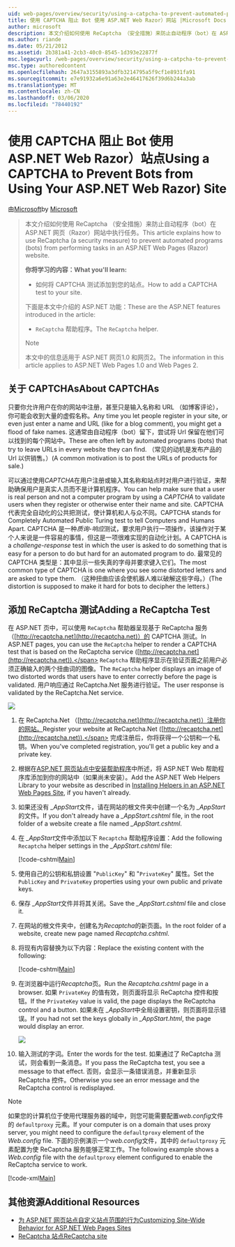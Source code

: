 ```yaml
---
uid: web-pages/overview/security/using-a-catpcha-to-prevent-automated-programs-bots-from-using-your-aspnet-web-site
title: 使用 CAPTCHA 阻止 Bot 使用 ASP.NET Web Razor）网站 |Microsoft Docs
author: microsoft
description: 本文介绍如何使用 ReCaptcha （安全措施）来防止自动程序（bot）在 ASP.NET 网页（Razor）中执行任务 。
ms.author: riande
ms.date: 05/21/2012
ms.assetid: 2b381a41-2cb3-40c0-8545-1d393e22877f
msc.legacyurl: /web-pages/overview/security/using-a-catpcha-to-prevent-automated-programs-bots-from-using-your-aspnet-web-site
msc.type: authoredcontent
ms.openlocfilehash: 2647a3155893a3dfb3214795a5f9cf1e8931fa91
ms.sourcegitcommit: e7e91932a6e91a63e2e46417626f39d6b244a3ab
ms.translationtype: MT
ms.contentlocale: zh-CN
ms.lasthandoff: 03/06/2020
ms.locfileid: "78440192"
---
```

# <a name="using-a-captcha-to-prevent-bots-from-using-your-aspnet-web-razor-site"></a><span data-ttu-id="20442-103">使用 CAPTCHA 阻止 Bot 使用 ASP.NET Web Razor）站点</span><span class="sxs-lookup"><span data-stu-id="20442-103">Using a CAPTCHA to Prevent Bots from Using Your ASP.NET Web Razor) Site</span></span>

<span data-ttu-id="20442-104">由[Microsoft](https://github.com/microsoft)</span><span class="sxs-lookup"><span data-stu-id="20442-104">by [Microsoft](https://github.com/microsoft)</span></span>

> <span data-ttu-id="20442-105">本文介绍如何使用 ReCaptcha （安全措施）来防止自动程序（bot）在 ASP.NET 网页（Razor）网站中执行任务。</span><span class="sxs-lookup"><span data-stu-id="20442-105">This article explains how to use ReCaptcha (a security measure) to prevent automated programs (bots) from performing tasks in an ASP.NET Web Pages (Razor) website.</span></span>
> 
> <span data-ttu-id="20442-106">**你将学习的内容：**</span><span class="sxs-lookup"><span data-stu-id="20442-106">**What you'll learn:**</span></span> 
> 
> - <span data-ttu-id="20442-107">如何将 CAPTCHA 测试添加到您的站点。</span><span class="sxs-lookup"><span data-stu-id="20442-107">How to add a CAPTCHA test to your site.</span></span>
> 
> <span data-ttu-id="20442-108">下面是本文中介绍的 ASP.NET 功能：</span><span class="sxs-lookup"><span data-stu-id="20442-108">These are the ASP.NET features introduced in the article:</span></span>
> 
> - <span data-ttu-id="20442-109">`ReCaptcha` 帮助程序。</span><span class="sxs-lookup"><span data-stu-id="20442-109">The `ReCaptcha` helper.</span></span>
> 
> > [!NOTE]
> > <span data-ttu-id="20442-110">本文中的信息适用于 ASP.NET 网页1.0 和网页2。</span><span class="sxs-lookup"><span data-stu-id="20442-110">The information in this article applies to ASP.NET Web Pages 1.0 and Web Pages 2.</span></span>

## <a name="about-captchas"></a><span data-ttu-id="20442-111">关于 CAPTCHAs</span><span class="sxs-lookup"><span data-stu-id="20442-111">About CAPTCHAs</span></span>

<span data-ttu-id="20442-112">只要你允许用户在你的网站中注册，甚至只是输入名称和 URL （如博客评论），你可能会收到大量的虚假名称。</span><span class="sxs-lookup"><span data-stu-id="20442-112">Any time you let people register in your site, or even just enter a name and URL (like for a blog comment), you might get a flood of fake names.</span></span> <span data-ttu-id="20442-113">这通常由自动程序（bot）留下，尝试将 Url 保留在他们可以找到的每个网站中。</span><span class="sxs-lookup"><span data-stu-id="20442-113">These are often left by automated programs (bots) that try to leave URLs in every website they can find.</span></span> <span data-ttu-id="20442-114">（常见的动机是发布产品的 Url 以供销售。）</span><span class="sxs-lookup"><span data-stu-id="20442-114">(A common motivation is to post the URLs of products for sale.)</span></span>

<span data-ttu-id="20442-115">可以通过使用*CAPTCHA*在用户注册或输入其名称和站点时对用户进行验证，来帮助确保用户是真实人员而不是计算机程序。</span><span class="sxs-lookup"><span data-stu-id="20442-115">You can help make sure that a user is real person and not a computer program by using a *CAPTCHA* to validate users when they register or otherwise enter their name and site.</span></span> <span data-ttu-id="20442-116">CAPTCHA 代表完全自动化的公共把测试，使计算机和人与众不同。</span><span class="sxs-lookup"><span data-stu-id="20442-116">CAPTCHA stands for Completely Automated Public Turing test to tell Computers and Humans Apart.</span></span> <span data-ttu-id="20442-117">CAPTCHA 是一种*质询-响应*测试，要求用户执行一项操作，该操作对于某个人来说是一件容易的事情，但这是一项很难实现的自动化计划。</span><span class="sxs-lookup"><span data-stu-id="20442-117">A CAPTCHA is a *challenge-response* test in which the user is asked to do something that is easy for a person to do but hard for an automated program to do.</span></span> <span data-ttu-id="20442-118">最常见的 CAPTCHA 类型是：其中显示一些失真的字母并要求键入它们。</span><span class="sxs-lookup"><span data-stu-id="20442-118">The most common type of CAPTCHA is one where you see some distorted letters and are asked to type them.</span></span> <span data-ttu-id="20442-119">（这种扭曲应该会使机器人难以破解这些字母。）</span><span class="sxs-lookup"><span data-stu-id="20442-119">(The distortion is supposed to make it hard for bots to decipher the letters.)</span></span>

## <a name="adding-a-recaptcha-test"></a><span data-ttu-id="20442-120">添加 ReCaptcha 测试</span><span class="sxs-lookup"><span data-stu-id="20442-120">Adding a ReCaptcha Test</span></span>

<span data-ttu-id="20442-121">在 ASP.NET 页中，可以使用 `ReCaptcha` 帮助器呈现基于 ReCaptcha 服务（[http://recaptcha.net](http://recaptcha.net)）的 CAPTCHA 测试。</span><span class="sxs-lookup"><span data-stu-id="20442-121">In ASP.NET pages, you can use the `ReCaptcha` helper to render a CAPTCHA test that is based on the ReCaptcha service ([http://recaptcha.net](http://recaptcha.net)).</span></span> <span data-ttu-id="20442-122">`ReCaptcha` 帮助程序显示在验证页面之前用户必须正确输入的两个扭曲词的图像。</span><span class="sxs-lookup"><span data-stu-id="20442-122">The `ReCaptcha` helper displays an image of two distorted words that users have to enter correctly before the page is validated.</span></span> <span data-ttu-id="20442-123">用户响应通过 ReCaptcha.Net 服务进行验证。</span><span class="sxs-lookup"><span data-stu-id="20442-123">The user response is validated by the ReCaptcha.Net service.</span></span>

![](using-a-catpcha-to-prevent-automated-programs-bots-from-using-your-aspnet-web-site/_static/image1.jpg)

1. <span data-ttu-id="20442-124">在 ReCaptcha.Net （[http://recaptcha.net](http://recaptcha.net)）注册你的网站。</span><span class="sxs-lookup"><span data-stu-id="20442-124">Register your website at ReCaptcha.Net ([http://recaptcha.net](http://recaptcha.net)).</span></span> <span data-ttu-id="20442-125">完成注册后，你将获得一个公钥和一个私钥。</span><span class="sxs-lookup"><span data-stu-id="20442-125">When you've completed registration, you'll get a public key and a private key.</span></span>
2. <span data-ttu-id="20442-126">根据在[ASP.NET 网页站点中安装帮助程序](https://go.microsoft.com/fwlink/?LinkId=252372)中所述，将 ASP.NET Web 帮助程序库添加到你的网站中（如果尚未安装）。</span><span class="sxs-lookup"><span data-stu-id="20442-126">Add the ASP.NET Web Helpers Library to your website as described in [Installing Helpers in an ASP.NET Web Pages Site](https://go.microsoft.com/fwlink/?LinkId=252372), if you haven't already.</span></span>
3. <span data-ttu-id="20442-127">如果还没有 *\_AppStart*文件，请在网站的根文件夹中创建一个名为 *\_AppStart*的文件。</span><span class="sxs-lookup"><span data-stu-id="20442-127">If you don't already have a *\_AppStart.cshtml* file, in the root folder of a website create a file named *\_AppStart.cshtml*.</span></span>
4. <span data-ttu-id="20442-128">在 *\_AppStart*文件中添加以下 `Recaptcha` 帮助程序设置：</span><span class="sxs-lookup"><span data-stu-id="20442-128">Add the following `Recaptcha` helper settings in the *\_AppStart.cshtml* file:</span></span> 

    [!code-cshtml[Main](using-a-catpcha-to-prevent-automated-programs-bots-from-using-your-aspnet-web-site/samples/sample1.cshtml?highlight=6-7)]
5. <span data-ttu-id="20442-129">使用自己的公钥和私钥设置 "`PublicKey`" 和 "`PrivateKey`" 属性。</span><span class="sxs-lookup"><span data-stu-id="20442-129">Set the `PublicKey` and `PrivateKey` properties using your own public and private keys.</span></span>
6. <span data-ttu-id="20442-130">保存 *\_AppStart*文件并将其关闭。</span><span class="sxs-lookup"><span data-stu-id="20442-130">Save the *\_AppStart.cshtml* file and close it.</span></span>
7. <span data-ttu-id="20442-131">在网站的根文件夹中，创建名为*Recaptcha*的新页面。</span><span class="sxs-lookup"><span data-stu-id="20442-131">In the root folder of a website, create new page named *Recaptcha.cshtml*.</span></span>
8. <span data-ttu-id="20442-132">将现有内容替换为以下内容：</span><span class="sxs-lookup"><span data-stu-id="20442-132">Replace the existing content with the following:</span></span> 

    [!code-cshtml[Main](using-a-catpcha-to-prevent-automated-programs-bots-from-using-your-aspnet-web-site/samples/sample2.cshtml)]
9. <span data-ttu-id="20442-133">在浏览器中运行*Recaptcha*页。</span><span class="sxs-lookup"><span data-stu-id="20442-133">Run the *Recaptcha.cshtml* page in a browser.</span></span> <span data-ttu-id="20442-134">如果 `PrivateKey` 的值有效，则页面将显示 ReCaptcha 控件和按钮。</span><span class="sxs-lookup"><span data-stu-id="20442-134">If the `PrivateKey` value is valid, the page displays the ReCaptcha control and a button.</span></span> <span data-ttu-id="20442-135">如果未在 *\_AppStart*中全局设置密钥，则页面将显示错误。</span><span class="sxs-lookup"><span data-stu-id="20442-135">If you had not set the keys globally in *\_AppStart.html*, the page would display an error.</span></span> 

    ![](using-a-catpcha-to-prevent-automated-programs-bots-from-using-your-aspnet-web-site/_static/image1.png)
10. <span data-ttu-id="20442-136">输入测试的字词。</span><span class="sxs-lookup"><span data-stu-id="20442-136">Enter the words for the test.</span></span> <span data-ttu-id="20442-137">如果通过了 ReCaptcha 测试，则会看到一条消息。</span><span class="sxs-lookup"><span data-stu-id="20442-137">If you pass the ReCaptcha test, you see a message to that effect.</span></span> <span data-ttu-id="20442-138">否则，会显示一条错误消息，并重新显示 ReCaptcha 控件。</span><span class="sxs-lookup"><span data-stu-id="20442-138">Otherwise you see an error message and the ReCaptcha control is redisplayed.</span></span>

> [!NOTE]
> <span data-ttu-id="20442-139">如果您的计算机位于使用代理服务器的域中，则您可能需要配置*web.config*文件的 `defaultproxy` 元素。</span><span class="sxs-lookup"><span data-stu-id="20442-139">If your computer is on a domain that uses proxy server, you might need to configure the `defaultproxy` element of the *Web.config* file.</span></span> <span data-ttu-id="20442-140">下面的示例演示一个*web.config*文件，其中的 `defaultproxy` 元素配置为使 ReCaptcha 服务能够正常工作。</span><span class="sxs-lookup"><span data-stu-id="20442-140">The following example shows a *Web.config* file with the `defaultproxy` element configured to enable the ReCaptcha service to work.</span></span>
> 
> [!code-xml[Main](using-a-catpcha-to-prevent-automated-programs-bots-from-using-your-aspnet-web-site/samples/sample3.xml)]

<a id="Additional_Resources"></a>
## <a name="additional-resources"></a><span data-ttu-id="20442-141">其他资源</span><span class="sxs-lookup"><span data-stu-id="20442-141">Additional Resources</span></span>

- [<span data-ttu-id="20442-142">为 ASP.NET 网页站点自定义站点范围的行为</span><span class="sxs-lookup"><span data-stu-id="20442-142">Customizing Site-Wide Behavior for ASP.NET Web Pages Sites</span></span>](https://go.microsoft.com/fwlink/?LinkId=202906)
- [<span data-ttu-id="20442-143">ReCaptcha 站点</span><span class="sxs-lookup"><span data-stu-id="20442-143">ReCaptcha site</span></span>](https://www.google.com/recaptcha)
